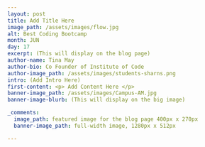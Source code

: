 ```yaml
---
layout: post
title: Add Title Here
image_path: /assets/images/flow.jpg
alt: Best Coding Bootcamp
month: JUN
day: 17
excerpt: (This will display on the blog page)
author-name: Tina May
author-bio: Co Founder of Institute of Code
author-image_path: /assets/images/students-sharns.png
intro: (Add Intro Here)
first-content: <p> Add Content Here </p>
banner-image_path: /assets/images/Campus-AM.jpg
banner-image-blurb: (This will display on the big image)

_comments:
  image_path: featured image for the blog page 400px x 270px
  banner-image_path: full-width image, 1280px x 512px

---
```

